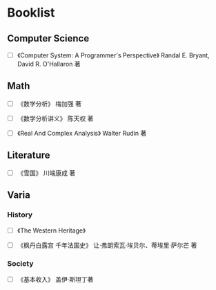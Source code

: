 # Booklist

## Computer Science

- [ ] 《Computer System: A Programmer's Perspective》 Randal E. Bryant, David R. O'Hallaron 著

## Math

- [ ] 《数学分析》 梅加强 著

- [ ] 《数学分析讲义》 陈天权 著

- [ ] 《Real And Complex Analysis》 Walter Rudin 著

## Literature

- [ ] 《雪国》 川端康成 著

## Varia

### History

- [ ] 《The Western Heritage》 

- [ ] 《枫丹白露宫 千年法国史》 让·弗朗索瓦·埃贝尔、蒂埃里·萨尔芒 著

### Society

- [ ] 《基本收入》 盖伊·斯坦丁著